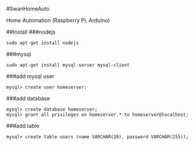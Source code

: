 #SwanHomeAuto

Home Automation (Raspberry Pi, Arduino)

##Install
###nodejs
```
sudo apt-get install nodejs
```
###mysql
```
sudo apt-get install mysql-server mysql-client
```
###add mysql user
```
mysql> create user homeserver;
```
###add database
```
mysql> create database homeserver;
mysql> grant all privileges on homeserver.* to homeserver@localhost;
```
###add table
```
mysql> create table users (name VARCHAR(20), password VARCHAR(255));
```
